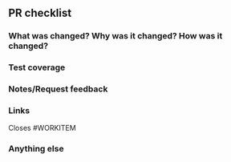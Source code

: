 ## PR checklist

### What was changed? Why was it changed? How was it changed?

### Test coverage

###  Notes/Request feedback

### Links

Closes #WORKITEM

### Anything else
